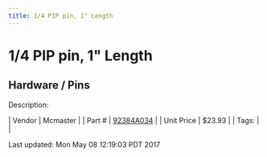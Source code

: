```yaml
---
title: 1/4 PIP pin, 1" Length
---
```


# 1/4 PIP pin, 1" Length
## Hardware / Pins
Description: 	 

| Vendor | Mcmaster | 
| Part # | [92384A034](https://www.mcmaster.com/#92384A034) | 
| Unit Price | $23.93 | 
| Tags: |  | 

Last updated: Mon May 08 12:19:03 PDT 2017